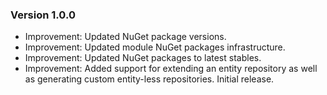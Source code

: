 ### Version 1.0.0

- Improvement: Updated NuGet package versions.
- Improvement: Updated module NuGet packages infrastructure.
- Improvement: Updated NuGet packages to latest stables.
- Improvement: Added support for extending an entity repository as well as generating custom entity-less repositories.
Initial release.
